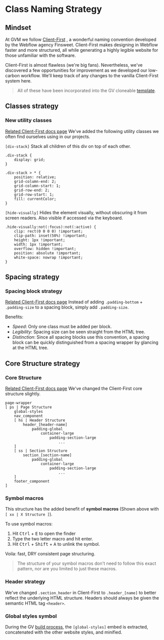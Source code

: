 # Class Naming Strategy

## Mindset

At GVM we follow [Client-First](https://finsweet.com/client-first) , a wonderful naming convention developed by the Webflow agency Finsweet. Client-First makes designing in Webflow faster and more structured, all while generating a highly legible website for those unfamiliar with the software.

Client-First is almost flawless (we're big fans). Nevertheless, we've discovered a few opportunities for improvement as we developed our low-carbon workflow. We'll keep track of any changes to the vanilla Client-First system here.

> All of these have been incorporated into the GV cloneable [template]().

## Classes strategy

### New utility classes

[Related Client-First docs page](https://www.finsweet.com/client-first/docs/utility-class-systems)
We've added the following utility classes we often find ourselves using in our projects.

`[div-stack]`
Stack all children of this div on top of each other.

```
.div-stack {
	display: grid;
}

.div-stack > * {
	position: relative;
	grid-column-end: 2;
	grid-column-start: 1;
	grid-row-end: 2;
	grid-row-start: 1;
	fill: currentColor;
}
```

`[hide-visually]`
Hides the element visually, without obscuring it from screen readers. Also visible if accessed via the keyboard.

```
.hide-visually:not(:focus):not(:active) {
	clip: rect(0 0 0 0) !important;
	clip-path: inset(50%) !important;
	height: 1px !important;
	width: 1px !important;
	overflow: hidden !important;
	position: absolute !important;
	white-space: nowrap !important;
}
```

## Spacing strategy

### Spacing block strategy

[Related Client-First docs page](https://www.finsweet.com/client-first/docs/spacing-strategy/#spacing-block-strategy)
Instead of adding `.padding-bottom` + `.padding-size` to a spacing block, simply add `.padding-size`.

Benefits:

-   _Speed_: Only one class must be added per block.
-   _Legibility_: Spacing size can be seen straight from the HTML tree.
-   _Distinction_: Since all spacing blocks use this convention, a spacing block can be quickly distinguished from a spacing wrapper by glancing at the HTML tree.

## Core Structure strategy

### Core Structure

[Related Client-First docs page](https://www.finsweet.com/client-first/docs/core-structure-strategy)
We've changed the Client-First core structure slightly.

```
page-wrapper
[ ps | Page Structure
	global-styles
	nav_component
	[ hs | Header Structure
		header_[header-name]
			padding-global
				container-large
					padding-section-large
						...
	]
	[ ss | Section Structure
		section_[section-name]
			padding-global
				container-large
					padding-section-large
						...
	]
	footer_component
]
```

### Symbol macros

This structure has the added benefit of **symbol macros** (Shown above with `[ xx | X Structure ]`).

To use symbol macros:

1. Hit <kbd>Ctrl</kbd> + <kbd>E</kbd> to open the finder
2. Type the two letter macro and hit enter.
3. Hit <kbd>Ctrl</kbd> + <kbd>Shift</kbd> + <kbd>A</kbd> to unlink the symbol.

Voila: fast, DRY consistent page structuring.

> The structure of your symbol macros don't need to follow this exact pattern, nor are you limited to just these macros.

### Header strategy

We've changed `.section_header` in Client-First to `.header_[name]` to better reflect the underlying HTML structure. Headers should always be given the semantic HTML tag `<header>`.

### Global styles symbol

During the GV [build process](/deployment), the `[global-styles]` embed is extracted, concatenated with the other website styles, and minified.

